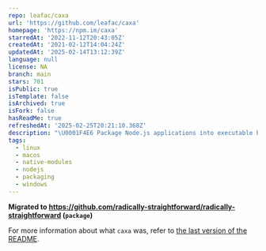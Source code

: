 ```yaml
---
repo: leafac/caxa
url: 'https://github.com/leafac/caxa'
homepage: 'https://npm.im/caxa'
starredAt: '2022-11-12T20:43:05Z'
createdAt: '2021-02-12T14:04:24Z'
updatedAt: '2025-02-14T13:12:39Z'
language: null
license: NA
branch: main
stars: 701
isPublic: true
isTemplate: false
isArchived: true
isFork: false
hasReadMe: true
refreshedAt: '2025-02-25T20:21:10.368Z'
description: "\U0001F4E6 Package Node.js applications into executable binaries \U0001F4E6"
tags:
  - linux
  - macos
  - native-modules
  - nodejs
  - packaging
  - windows
---
```


**Migrated to https://github.com/radically-straightforward/radically-straightforward (`package`)**

For more information about what `caxa` was, refer to [the last version of the README](https://github.com/leafac/caxa/tree/63f28fb7a1e62e9f08edd1a9f697e0ac5b7ecb85).
